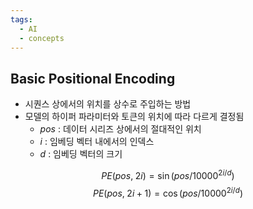 ```yaml
---
tags:
  - AI
  - concepts
---
```

## Basic Positional Encoding
- 시퀀스 상에서의 위치를 상수로 주입하는 방법
- 모델의 하이퍼 파라미터와 토큰의 위치에 따라 다르게 결정됨
	- $pos$ : 데이터 시리즈 상에서의 절대적인 위치
	- $i$ : 임베딩 벡터 내에서의 인덱스
	- $d$ : 임베딩 벡터의 크기

$$
PE(pos,\;2i) = \sin( {pos}/{10000^{{2i}/d}}) 
$$
$$
PE(pos,\;2i+1) = \cos ( {pos}/{10000^{{2i}/d}})
$$
